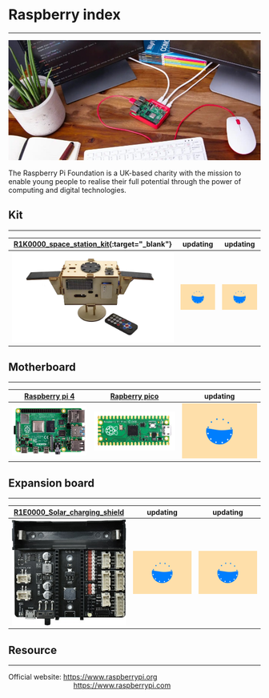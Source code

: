 # Raspberry index    
-----------------
<img src="../../_static/raspberry/raspberry_index/1img.jpg" style="zoom:100%">      

The Raspberry Pi Foundation is a UK-based charity with the mission to enable young people to realise their full potential through the power of computing and digital technologies.             

## Kit    
------
| [R1K0000_space_station_kit](https://docs.mosiwi.com/projects/r1k0000/en/latest/){:target="_blank"} | updating | updating |
| :--: | :--: | :--: |
| ![Img](../../_static/raspberry/R1K0000_space_station_kit/1img.png) | ![Img](../../_static/web_logo/updating.gif) | ![Img](../../_static/web_logo/updating.gif) |

## Motherboard    
--------------
| [Raspberry pi 4](../R1D0000_raspberry_pi4/R1D0000_raspberry_pi4.md) | [Rapberry pico](../R1D0001_raspberry_pico/R1D0001_raspberry_pico.md) | updating |
| :--: | :--: | :--: |
| ![img](../../_static/raspberry/R1D0000_raspberry_pi4/1img.jpg) | ![img](../../_static/raspberry/R1D0001_raspberry_pico/1img.jpg) | ![Img](../../_static/web_logo/updating.gif) |


## Expansion board          
------------------
| [R1E0000_Solar_charging_shield](../R1E0000_solar_charging_shield_for_pico/R1E0000_solar_charging_shield_for_pico.md) | updating | updating |
| :--: | :--: | :--: |
| ![Img](../../_static/raspberry/R1E0000_solar_charging_shield_for_pico/3img.jpg) | ![Img](../../_static/web_logo/updating.gif) | ![Img](../../_static/web_logo/updating.gif) |

## Resource    
-----------
Official website: <https://www.raspberrypi.org>  
&emsp;&emsp;&emsp;&emsp;&emsp;&emsp;&emsp;&emsp;&emsp; <https://www.raspberrypi.com>  
